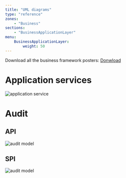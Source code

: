 ```yaml
---
title: "UML diagrams"
type: "reference"
zones:
    - "Business"
sections:
    - "BusinessApplicationLayer"
menu:
    BusinessApplicationLayer:
        weight: 50
---
```


<div class="callout callout-info">
Download all the business framework posters: <a href="#">Donwload</a>
</div>

# Application services

![application service](/puml/business/business-api-application-tools.puml.png)

# Audit

## API

![audit model](/puml/business/business-api-domain-audit.puml.png)

## SPI

![audit model](/puml/business/business-spi-domain-audit.puml.png)
